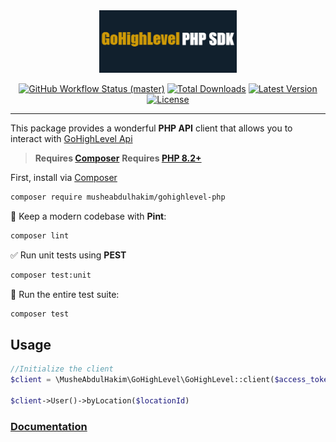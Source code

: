 <div align="center">
<img src="art/sdk-art.jpg" height="100" alt="GoHighLevel PHP">
    <p align="center">
        <a href="https://github.com/MusheAbdulHakim/gohighlevel-php-sdk/actions"><img alt="GitHub Workflow Status (master)" src="https://github.com/MusheAbdulHakim/gohighlevel-php-sdk/actions/workflows/tests.yml/badge.svg"></a>
        <a href="https://packagist.org/packages/musheabdulhakim/gohighlevel-php"><img alt="Total Downloads" src="https://img.shields.io/packagist/dt/musheabdulhakim/gohighlevel-php"></a>
        <a href="https://packagist.org/packages/musheabdulhakim/gohighlevel-php"><img alt="Latest Version" src="https://img.shields.io/packagist/v/musheabdulhakim/gohighlevel-php"></a>
        <a href="https://packagist.org/packages/musheabdulhakim/gohighlevel-php"><img alt="License" src="https://img.shields.io/packagist/l/musheabdulhakim/gohighlevel-php"></a>
    </p>
</div>

------
This package provides a wonderful **PHP API** client that allows you to interact
with [GoHighLevel Api](https://highlevel.stoplight.io/docs/integrations/0443d7d1a4bd0-overview/)


> **Requires [Composer](https://getcomposer.org/)**
> **Requires [PHP 8.2+](https://php.net/releases/)**

First, install via [Composer](https://getcomposer.org/)

```bash
composer require musheabdulhakim/gohighlevel-php
```

🧹 Keep a modern codebase with **Pint**:

```bash
composer lint
```

✅ Run unit tests using **PEST**

```bash
composer test:unit
```

🚀 Run the entire test suite:

```bash
composer test
```

## Usage

```php
//Initialize the client
$client = \MusheAbdulHakim\GoHighLevel\GoHighLevel::client($access_token, '2021-07-28');

$client->User()->byLocation($locationId)

```

### [Documentation](./docs/index.md)
